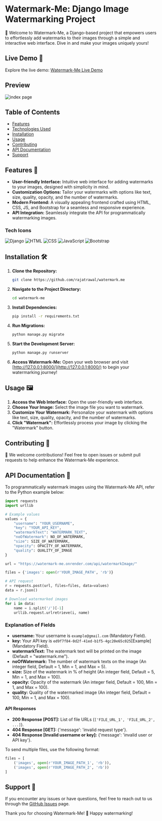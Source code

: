 # Watermark-Me: Django Image Watermarking Project

🌊 Welcome to Watermark-Me, a Django-based project that empowers users to effortlessly add watermarks to their images through a simple and interactive web interface. Dive in and make your images uniquely yours!

## Live Demo 🚀
Explore the live demo: [Watermark-Me Live Demo](https://watermark-me.onrender.com/)

## Preview
![index page](https://github.com/rajatrawal/watermark.me/assets/72153827/df8f0f6b-756c-4de0-826d-cfc33c50be3d)

## Table of Contents
- [Features](#features)
- [Technologies Used](#technologies-used)
- [Installation](#installation)
- [Usage](#usage)
- [Contributing](#contributing)
- [API Documentation](#api-documentation)
- [Support](#support)

## Features 🎨
- **User-friendly Interface:** Intuitive web interface for adding watermarks to your images, designed with simplicity in mind.
- **Customization Options:** Tailor your watermarks with options like text, size, quality, opacity, and the number of watermarks.
- **Modern Frontend:** A visually appealing frontend crafted using HTML, CSS, JS, and Bootstrap for a seamless and responsive experience.
- **API Integration:** Seamlessly integrate the API for programmatically watermarking images.

### Tech Icons
![Django](https://img.shields.io/badge/Django-3.0-green.svg)
![HTML](https://img.shields.io/badge/HTML-5-blue.svg)
![CSS](https://img.shields.io/badge/CSS-3-orange.svg)
![JavaScript](https://img.shields.io/badge/JavaScript-ES6-yellow.svg)
![Bootstrap](https://img.shields.io/badge/Bootstrap-4-purple.svg)

## Installation 🛠️

1. **Clone the Repository:**
   ```bash
   git clone https://github.com/rajatrawal/watermark.me
   ```

2. **Navigate to the Project Directory:**
   ```bash
   cd watermark-me
   ```

3. **Install Dependencies:**
   ```bash
   pip install -r requirements.txt
   ```

4. **Run Migrations:**
   ```bash
   python manage.py migrate
   ```

5. **Start the Development Server:**
   ```bash
   python manage.py runserver
   ```

6. **Access Watermark-Me:**
   Open your web browser and visit [http://127.0.0.1:8000/](http://127.0.0.1:8000/) to begin your watermarking journey!

## Usage 🖼️
1. **Access the Web Interface:** Open the user-friendly web interface.
2. **Choose Your Image:** Select the image file you want to watermark.
3. **Customize Your Watermark:** Personalize your watermark with options like text, size, quality, opacity, and the number of watermarks.
4. **Click "Watermark":** Effortlessly process your image by clicking the "Watermark" button.

## Contributing 🤝
🌟 We welcome contributions! Feel free to open issues or submit pull requests to help enhance the Watermark-Me experience.

## API Documentation 📘
To programmatically watermark images using the Watermark-Me API, refer to the Python example below:

```python
import requests
import urllib

# Example values
values = {
    "username": "YOUR_USERNAME",
    "key": "YOUR_API_KEY",
    "watermarkText": "WATERMARK_TEXT",
    "noOfWatermark": NO_OF_WATERMARK,
    "size": SIZE_OF_WATERMARK,
    "opacity": OPACITY_OF_WATERMARK,
    "quality": QUALITY_OF_IMAGE
}

url = "https://watermark-me.onrender.com/api/watermarkImage/"

files = {'images': open(r'YOUR_IMAGE_PATH', 'rb')}

# API request
r = requests.post(url, files=files, data=values)
data = r.json()

# Download watermarked images
for i in data:
    name = i.split('/')[-1]
    urllib.request.urlretrieve(i, name)
```

### Explanation of Fields

- **username:** Your username is `example@gmail.com` (Mandatory Field).
- **key:** Your API key is `ed9f7f84-0d2f-41ed-b1f5-4gc20e65c025`[Example] (Mandatory Field).
- **watermarkText:** The watermark text will be printed on the image (Default = "watermark.me").
- **noOfWatermark:** The number of watermark texts on the image (An integer field, Default = 1, Min = 1, and Max = 5).
- **size:** Size of the watermark in % of height (An integer field, Default = 5, Min = 1, and Max = 100).
- **opacity:** Opacity of the watermark (An integer field, Default = 100, Min = 1, and Max = 100).
- **quality:** Quality of the watermarked image (An integer field, Default = 100, Min = 1, and Max = 100).

#### API Responses
- **200 Response [POST]:** List of file URLs (`['FILE_URL_1', 'FILE_URL_2', ...]`).
- **404 Response [GET]:** {'message': 'invalid request type'}.
- **404 Response [Invalid username or key]:** {'message': 'invalid user or API key'}.

To send multiple files, use the following format:
```python
files = [
    ('images', open(r'YOUR_IMAGE_PATH_1', 'rb')),
    ('images', open(r'YOUR_IMAGE_PATH_2', 'rb'))
]
```

## Support 🤔
If you encounter any issues or have questions, feel free to reach out to us through the [GitHub Issues](https://github.com/rajatrawal/watermark.me/issues) page.

Thank you for choosing Watermark-Me! 🌊 Happy watermarking!
